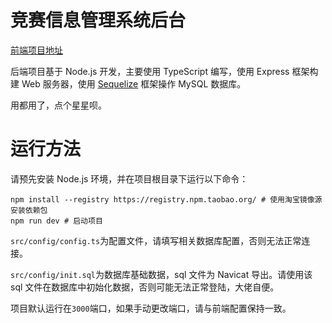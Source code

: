 # 竞赛信息管理系统后台

[前端项目地址](https://github.com/1446445040/competition-system)

后端项目基于 Node.js 开发，主要使用 TypeScript 编写，使用 Express 框架构建 Web 服务器，使用 [Sequelize](https://www.sequelize.com.cn/) 框架操作 MySQL 数据库。

用都用了，点个星星呗。

# 运行方法

请预先安装 Node.js 环境，并在项目根目录下运行以下命令：

```shell
npm install --registry https://registry.npm.taobao.org/ # 使用淘宝镜像源安装依赖包
npm run dev # 启动项目
```

`src/config/config.ts`为配置文件，请填写相关数据库配置，否则无法正常连接。

`src/config/init.sql`为数据库基础数据，sql 文件为 Navicat 导出。请使用该 sql 文件在数据库中初始化数据，否则可能无法正常登陆，大佬自便。

项目默认运行在`3000`端口，如果手动更改端口，请与前端配置保持一致。
